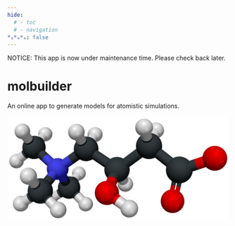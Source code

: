 ```yaml
---
hide:
  # - toc
  # - navigation
ᴴₒᴴₒᴴₒ: false
---
```


NOTICE: This app is now under maintenance time. Please check back later.


# molbuilder

An online app to generate models for atomistic simulations.

<img src="1images/chain.png">